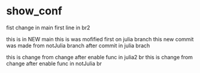 # show_conf

fist change in main
first line in br2

this is in NEW main
this is was mofified first on julia branch
this new commit was made from notJulia branch after commit in julia brach


this is change from change after enable func in julia2 br
this is change from change after enable func in notJulia br